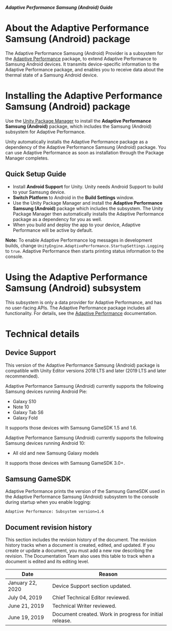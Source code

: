 **_Adaptive Performance Samsung (Android) Guide_**

# About the Adaptive Performance Samsung (Android) package

The Adaptive Performance Samsung (Android) Provider is a subsystem for the [Adaptive Performance](https://docs.unity3d.com/Packages/com.unity.adaptiveperformance@latest/index.html) package, to extend Adaptive Performance to Samsung Android devices. It transmits device-specific information to the Adaptive Performance package, and enables you to receive data about the thermal state of a Samsung Android device.

# Installing the Adaptive Performance Samsung (Android) package

Use the [Unity Package Manager](https://docs.unity3d.com/Packages/com.unity.package-manager-ui@latest/index.html) to install the **Adaptive Performance Samsung (Android)** package, which includes the Samsung (Android) subsystem for Adaptive Performance.

Unity automatically installs the Adaptive Performance package as a dependency of the Adaptive Performance Samsung (Android) package. You can use Adaptive Performance as soon as installation through the Package Manager completes.

## Quick Setup Guide

* Install **Android Support** for Unity. Unity needs Android Support to build to your Samsung device.
* **Switch Platform** to Android in the **Build Settings** window.
* Use the Unity Package Manager and install the **Adaptive Performance Samsung (Android)** package which includes the subsystem. The Unity Package Manager then automatically installs the Adaptive Performance package as a dependency for you as well.
* When you build and deploy the app to your device, Adaptive Performance will be active by default.

**Note:** To enable Adaptive Performance log messages in development builds, change `UnityEngine.AdaptivePerformance.StartupSettings.Logging` to `true`. Adaptive Performance then starts printing status information to the console.

# Using the Adaptive Performance Samsung (Android) subsystem

This subsystem is only a data provider for Adaptive Performance, and has no user-facing APIs. The Adaptive Performance package includes all functionality. For details, see the [Adaptive Performance](https://docs.unity3d.com/Packages/com.unity.adaptiveperformance@latest/index.html) documentation.

# Technical details
## Device Support

This version of the Adaptive Performance Samsung (Android) package is compatible with Unity Editor versions 2018 LTS and later (2019 LTS and later recommended).

Adaptive Performance Samsung (Android) currently supports the following Samsung devices running Android Pie:

* Galaxy S10
* Note 10
* Galaxy Tab S6
* Galaxy Fold

It supports those devices with Samsung GameSDK 1.5 and 1.6.

Adaptive Performance Samsung (Android) currently supports the following Samsung devices running Android 10:

* All old and new Samsung Galaxy models

It supports those devices with Samsung GameSDK 3.0+.

## Samsung GameSDK

Adaptive Performance prints the version of the Samsung GameSDK used in the Adaptive Performance Samsung (Android) subsystem to the console during startup when you enable logging:

```
Adaptive Performance: Subsystem version=1.6
```

## Document revision history
This section includes the revision history of the document. The revision history tracks when a document is created, edited, and updated. If you create or update a document, you must add a new row describing the revision. The Documentation Team also uses this table to track when a document is edited and its editing level.

|Date|Reason|
|---|---|
|January 22, 2020|Device Support section updated.|
|July 04, 2019|Chief Technical Editor reviewed.|
|June 21, 2019|Technical Writer reviewed.|
|June 19, 2019|Document created. Work in progress for initial release.|
